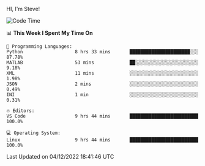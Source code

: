HI, I'm Steve!
<!--START_SECTION:waka-->
![Code Time](http://img.shields.io/badge/Code%20Time-184%20hrs%207%20mins-blue)

📊 **This Week I Spent My Time On** 

```text
💬 Programming Languages: 
Python                   8 hrs 33 mins       ██████████████████████░░░   87.78% 
MATLAB                   53 mins             ██░░░░░░░░░░░░░░░░░░░░░░░   9.18% 
XML                      11 mins             ░░░░░░░░░░░░░░░░░░░░░░░░░   1.98% 
JSON                     2 mins              ░░░░░░░░░░░░░░░░░░░░░░░░░   0.49% 
INI                      1 min               ░░░░░░░░░░░░░░░░░░░░░░░░░   0.31%

🔥 Editors: 
VS Code                  9 hrs 44 mins       █████████████████████████   100.0%

💻 Operating System: 
Linux                    9 hrs 44 mins       █████████████████████████   100.0%

```


 Last Updated on 04/12/2022 18:41:46 UTC
<!--END_SECTION:waka-->
